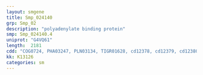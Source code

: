 ```yaml
---
layout: smgene
title: Smp_024140
grp: Smp_02
description: "polyadenylate binding protein"
smp: Smp_024140.4
uniprot: "G4VQ61"
length:  2181
cdd: "COG0724, PHA03247, PLN03134, TIGR01628, cd12378, cd12379, cd12380, cd12381, cl02642, cl17169, pfam00076, pfam00658, pfam14259, smart00360, smart00517"
kk: K13126
categories: sm
---
```

